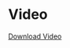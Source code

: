 # Video

[Download Video](https://drive.google.com/file/d/1Pr5_-xfEFOm5MhNqw_2TZzArEofILaTX/view?usp=drive_link)
